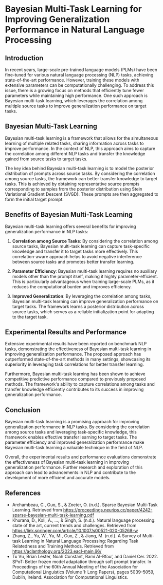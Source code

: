 # Bayesian Multi-Task Learning for Improving Generalization Performance in Natural Language Processing

## Introduction
In recent years, large-scale pre-trained language models (PLMs) have been fine-tuned for various natural language processing (NLP) tasks, achieving state-of-the-art performance. However, training these models with extensive parameters can be computationally challenging. To address this issue, there is a growing focus on methods that efficiently tune fewer parameters while maintaining high performance. One such approach is Bayesian multi-task learning, which leverages the correlation among multiple source tasks to improve generalization performance on target tasks.

## Bayesian Multi-Task Learning
Bayesian multi-task learning is a framework that allows for the simultaneous learning of multiple related tasks, sharing information across tasks to improve performance. In the context of NLP, this approach aims to capture the correlation among different NLP tasks and transfer the knowledge gained from source tasks to target tasks.

The key idea behind Bayesian multi-task learning is to model the posterior distribution of prompts across source tasks. By considering the correlation among source tasks, the framework can better transfer knowledge to target tasks. This is achieved by obtaining representative source prompts corresponding to samples from the posterior distribution using Stein Variational Gradient Descent (SVGD). These prompts are then aggregated to form the initial target prompt.

## Benefits of Bayesian Multi-Task Learning
Bayesian multi-task learning offers several benefits for improving generalization performance in NLP tasks:

1. **Correlation among Source Tasks**: By considering the correlation among source tasks, Bayesian multi-task learning can capture task-specific knowledge and transfer it to target tasks more effectively. This correlation-aware approach helps to avoid negative interference between source tasks and promotes better transfer learning.

2. **Parameter Efficiency**: Bayesian multi-task learning requires no auxiliary models other than the prompt itself, making it highly parameter-efficient. This is particularly advantageous when training large-scale PLMs, as it reduces the computational burden and improves efficiency.

3. **Improved Generalization**: By leveraging the correlation among tasks, Bayesian multi-task learning can improve generalization performance on target tasks. The framework learns a posterior distribution across source tasks, which serves as a reliable initialization point for adapting to the target task.

## Experimental Results and Performance
Extensive experimental results have been reported on benchmark NLP tasks, demonstrating the effectiveness of Bayesian multi-task learning in improving generalization performance. The proposed approach has outperformed state-of-the-art methods in many settings, showcasing its superiority in leveraging task correlations for better transfer learning.

Furthermore, Bayesian multi-task learning has been shown to achieve competitive predictive performance compared to previously proposed methods. The framework's ability to capture correlations among tasks and transfer knowledge efficiently contributes to its success in improving generalization performance.

## Conclusion
Bayesian multi-task learning is a promising approach for improving generalization performance in NLP tasks. By considering the correlation among source tasks and leveraging task-specific knowledge, this framework enables effective transfer learning to target tasks. The parameter efficiency and improved generalization performance make Bayesian multi-task learning a valuable technique in the field of NLP.

Overall, the experimental results and performance evaluations demonstrate the effectiveness of Bayesian multi-task learning in improving generalization performance. Further research and exploration of this approach can lead to advancements in NLP and contribute to the development of more efficient and accurate models.

## References
- Archambeau, C., Guo, S., & Zoeter, O. (n.d.). Sparse Bayesian Multi-Task Learning. Retrieved from https://proceedings.neurips.cc/paper/4242-sparse-bayesian-multi-task-learning.pdf
- Khurana, D., Koli, A., ..., & Singh, S. (n.d.). Natural language processing: state of the art, current trends and challenges. Retrieved from https://link.springer.com/article/10.1007/s00521-020-05268-w
- Zhang, Z., Yu, W., Yu, M., Guo, Z., & Jiang, M. (n.d.). A Survey of Multi-task Learning in Natural Language Processing: Regarding Task Relatedness and Training Methods. Retrieved from https://aclanthology.org/2023.eacl-main.66/
- Tu Vu, Brian Lester, Noah Constant, Rami Al-Rfou’, and Daniel Cer. 2022. SPoT: Better frozen model adaptation through soft prompt transfer. In Proceedings of the 60th Annual Meeting of the Association for Computational Linguistics (Volume 1: Long Papers), pages 5039–5059, Dublin, Ireland. Association for Computational Linguistics.